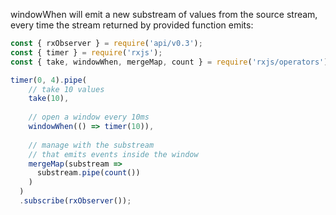 <!--
name:		
title:		windowWhen
pageTitle:	RxJS windowWhen operator example
desc:		windowWhen will emit a new substream of values from the source stream, every time the stream returned by provided function emits:
docsUrl:	https://rxjs.dev/api/operators/throttleTime
-->

windowWhen will emit a new substream of values from the source stream, every time the stream returned by provided function emits:

```js
const { rxObserver } = require('api/v0.3');
const { timer } = require('rxjs');
const { take, windowWhen, mergeMap, count } = require('rxjs/operators');

timer(0, 4).pipe(
    // take 10 values
    take(10),
  
    // open a window every 10ms
    windowWhen(() => timer(10)),
  
    // manage with the substream
    // that emits events inside the window
    mergeMap(substream =>
      substream.pipe(count())
    )
  )
  .subscribe(rxObserver());
  ```